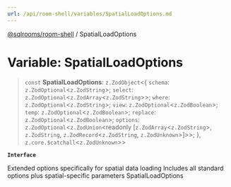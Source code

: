 ```yaml
---
url: /api/room-shell/variables/SpatialLoadOptions.md
---
```

[@sqlrooms/room-shell](../index.md) / SpatialLoadOptions

# Variable: SpatialLoadOptions

> `const` **SpatialLoadOptions**: `z.ZodObject`<{ `schema`: `z.ZodOptional`<`z.ZodString`>; `select`: `z.ZodOptional`<`z.ZodArray`<`z.ZodString`>>; `where`: `z.ZodOptional`<`z.ZodString`>; `view`: `z.ZodOptional`<`z.ZodBoolean`>; `temp`: `z.ZodOptional`<`z.ZodBoolean`>; `replace`: `z.ZodOptional`<`z.ZodBoolean`>; `options`: `z.ZodOptional`<`z.ZodUnion`\<readonly \[`z.ZodArray`<`z.ZodString`>, `z.ZodString`, `z.ZodRecord`<`z.ZodString`, `z.ZodUnknown`>]>>; }, `z.core.$catchall`<`z.ZodUnknown`>>

**`Interface`**

Extended options specifically for spatial data loading
Includes all standard options plus spatial-specific parameters
SpatialLoadOptions
